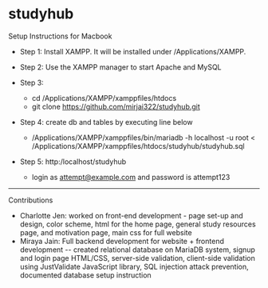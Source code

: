 # studyhub

Setup Instructions for Macbook 

- Step 1: Install XAMPP. It will be installed under /Applications/XAMPP. 
- Step 2: Use the XAMPP manager to start Apache and MySQL
- Step 3: 
  - cd /Applications/XAMPP/xamppfiles/htdocs
  - git clone https://github.com/mirjai322/studyhub.git 

- Step 4: create db and tables by executing line below 
  - /Applications/XAMPP/xamppfiles/bin/mariadb -h localhost -u root  < /Applications/XAMPP/xamppfiles/htdocs/studyhub/studyhub.sql 


- Step 5: http:/localhost/studyhub
  - login as attempt@example.com and password is attempt123 


-----------
Contributions

- Charlotte Jen: worked on front-end development - page set-up and design, color scheme, html for the home page, general study resources page, and motivation page, main css for full website
- Miraya Jain: Full backend development for website + frontend development -- created relational database on MariaDB system, signup and login page HTML/CSS, server-side validation, client-side validation using JustValidate JavaScript library, SQL injection attack prevention, documented database setup instruction

 

